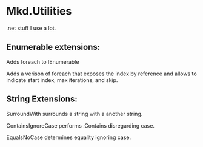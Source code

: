 Mkd.Utilities
=============

.net stuff I use a lot.

Enumerable extensions:
----------------------
Adds foreach to IEnumerable<T>

Adds a verison of foreach that exposes the index by reference and allows to indicate start index, max iterations, and skip.

String Extensions:
------------------
SurroundWith surrounds a string with a another string.

ContainsIgnoreCase performs .Contains disregarding case.

EqualsNoCase determines equality ignoring case.

